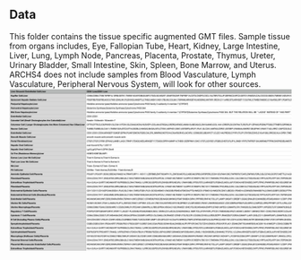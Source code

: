 ## Data
This folder contains the tissue specific augmented GMT files. Sample tissue from organs includes, Eye, Fallopian Tube, Heart, Kidney, Large Intestine, Liver, Lung, Lymph Node, Pancreas, Placenta, Prostate, Thymus, Ureter, Urinary Bladder, Small Intestine, Skin, Spleen, Bone Marrow, and Uterus. ARCHS4 does not include samples from Blood Vasculature, Lymph Vasculature, Peripheral Nervous System, will look for other sources.
![cover](../Image/tissue_gmt.png)
